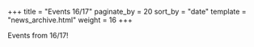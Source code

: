+++
title = "Events 16/17"
paginate_by = 20
sort_by = "date"
template = "news_archive.html"
weight = 16
+++

Events from 16/17!
